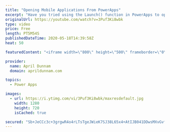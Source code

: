 ```yaml
---
title: "Opening Mobile Applications From PowerApps"
excerpt: "Have you tried using the Launch() function in PowerApps to open up a website but wished you could have it open up the actual app on your mobile device instead?  In this video, I walk you through how you can do that with PowerApps.  I'll show demos on how to open the native phone applications for Twitter,"
originalUrl: https://youtube.com/watch?v=3Puf3Ki8wbk
type: video
price: Free
length: PT5M54S
publishedDateTime: 2020-05-18T14:39:58Z
heat: 50

featuredContent: "<iframe width=\"800\" height=\"500\" frameborder=\"0\" src=\"https://www.youtube.com/embed/3Puf3Ki8wbk\" allow=\"accelerometer; autoplay; encrypted-media; gyroscope; picture-in-picture\" allowfullscreen></iframe>"

provider:
  name: April Dunnam
  domain: aprildunnam.com

topics:
  - Power Apps

images:
  - url: https://i.ytimg.com/vi/3Puf3Ki8wbk/maxresdefault.jpg
    width: 1280
    height: 720
    isCached: true

secured: "Sb+JeCCc3c+3grgwR4o4rLTsTgeJWieK7SJ38L65x4+AtIJB041DDwsMXvGvfQzf7NmJ99vaUamm04OzyKvzHrQK+Jky8o5EkG/7T3SY582Lz4Rzn7apiCOd/JqzGGbZSM4Cb66VJ2gn9/xgSwZMNlzH+YvfWVbZIygfrD3VvKgbr6hu9FUxqq79h4irpCFPgLXQxzGdHGDOb2H/oKLyLWtPfyGaNa2MZG5aGhbBrwPAhlgsDso/1YSw6FAXpGwmMOy0psrPCmNm3nsFRsQPYwiOUT2b0nyl5t+/+njIKP+eqZ0Z7rEDjmtM7gWB2TRDdMEbLzltfOdmMiCo5QFWYXV+pfx357QyyM7znsmUDPx/bXgGnvjh1xDuJyGHFA+rLE97vAjw2CqznS87iq6XpwXjMCTBRlh5ewV5Re/rpT4=;vxOAUfJr8vmVamFT+auj+A=="
---
```


